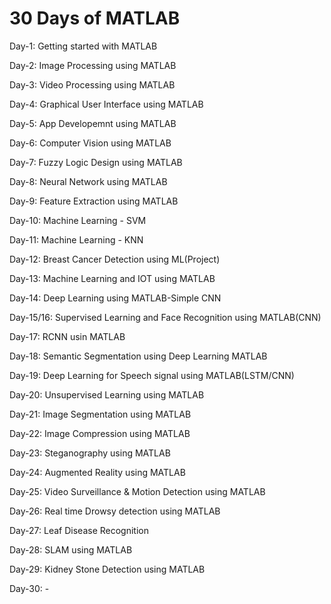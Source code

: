 # 30 Days of MATLAB

Day-1: Getting started with MATLAB

Day-2: Image Processing using MATLAB

Day-3: Video Processing using MATLAB

Day-4: Graphical User Interface using MATLAB

Day-5: App Developemnt using MATLAB

Day-6: Computer Vision using MATLAB

Day-7: Fuzzy Logic Design using MATLAB

Day-8: Neural Network using MATLAB

Day-9: Feature Extraction using MATLAB

Day-10: Machine Learning - SVM

Day-11: Machine Learning - KNN

Day-12: Breast Cancer Detection using ML(Project)

Day-13: Machine Learning and IOT using MATLAB

Day-14: Deep Learning using MATLAB-Simple CNN

Day-15/16: Supervised Learning and Face Recognition using MATLAB(CNN)

Day-17: RCNN usin MATLAB

Day-18: Semantic Segmentation using Deep Learning MATLAB

Day-19: Deep Learning for Speech signal using MATLAB(LSTM/CNN)

Day-20: Unsupervised Learning using MATLAB

Day-21: Image Segmentation using MATLAB

Day-22: Image Compression using MATLAB

Day-23: Steganography using MATLAB

Day-24: Augmented Reality using MATLAB

Day-25: Video Surveillance & Motion Detection using MATLAB

Day-26: Real time Drowsy detection using MATLAB

Day-27: Leaf Disease Recognition

Day-28: SLAM using MATLAB

Day-29: Kidney Stone Detection using MATLAB

Day-30: - 

